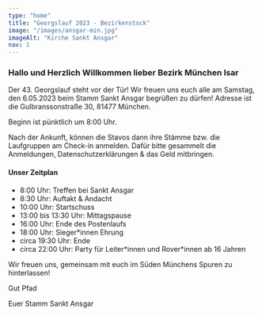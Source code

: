```yaml
---
type: "home"
title: "Georgslauf 2023 - Bezirkenstock"
image: "/images/ansgar-min.jpg"
imageAlt: "Kirche Sankt Ansgar"
nav: 1
---
```


### Hallo und Herzlich Willkommen lieber Bezirk München Isar

Der 43. Georgslauf steht vor der Tür! Wir freuen uns euch alle am Samstag, den 6.05.2023 beim Stamm Sankt Ansgar begrüßen zu dürfen!
Adresse ist die Gulbranssonstraße 30, 81477 München.

Beginn ist pünktlich um 8:00 Uhr.

Nach der Ankunft, können die Stavos dann ihre Stämme bzw. die Laufgruppen am Check-in anmelden.
Dafür bitte gesammelt die Anmeldungen, Datenschutzerklärungen & das Geld mitbringen.

#### Unser Zeitplan

- 8:00 Uhr: Treffen bei Sankt Ansgar
- 8:30 Uhr: Auftakt & Andacht
- 10:00 Uhr: Startschuss
- 13:00 bis 13:30 Uhr: Mittagspause
- 16:00 Uhr: Ende des Postenlaufs
- 18:00 Uhr: Sieger\*innen Ehrung
- circa 19:30 Uhr: Ende
- circa 22:00 Uhr: Party für Leiter\*innen und Rover\*innen ab 16 Jahren

Wir freuen uns, gemeinsam mit euch im Süden Münchens Spuren zu hinterlassen!

Gut Pfad

Euer Stamm Sankt Ansgar
